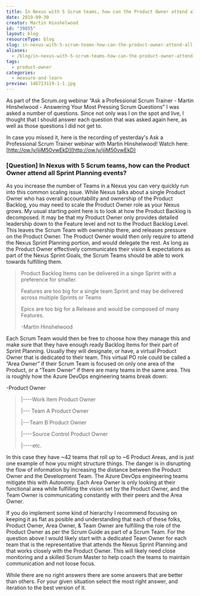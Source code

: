 ```yaml
---
title: In Nexus with 5 Scrum teams, how can the Product Owner attend all Sprint Planning events?
date: 2019-09-30
creator: Martin Hinshelwood
id: "39855"
layout: blog
resourceType: blog
slug: in-nexus-with-5-scrum-teams-how-can-the-product-owner-attend-all-sprint-planning-events
aliases:
  - /blog/in-nexus-with-5-scrum-teams-how-can-the-product-owner-attend-all-sprint-planning-events
tags:
  - product-owner
categories:
  - measure-and-learn
preview: 146713119-1-1.jpg
---
```


As part of the Scrum.org webinar “Ask a Professional Scrum Trainer - Martin Hinshelwood - Answering Your Most Pressing Scrum Questions” I was asked a number of questions. Since not only was I on the spot and live, I thought that I should answer each question that was asked again here, as well as those questions I did not get to.

In case you missed it, here is the recording of yesterday's Ask a Professional Scrum Trainer webinar with Martin Hinshelwood! Watch here: [http://ow.ly/ijiM50vwEkD](http://ow.ly/ijiM50vwEkD)

### \[Question\] In Nexus with 5 Scrum teams, how can the Product Owner attend all Sprint Planning events?

As you increase the number of Teams in a Nexus you can very quickly run into this common scaling issue. While Nexus talks about a single Product Owner who has overall accountability and ownership of the Product Backlog, you may need to scale the Product Owner role as your Nexus grows. My usual starting point here is to look at how the Product Backlog is decomposed. It may be that my Product Owner only provides detailed leadership down to the Feature level and not to the Product Backlog Level. This leaves the Scrum Team with ownership there, and releases pressure on the Product Owner. The Product Owner would then only require to attend the Nexus Sprint Planning portion, and would delegate the rest. As long as the Product Owner effectively communicates their vision & expectations as part of the Nexus Sprint Goals, the Scrum Teams should be able to work towards fulfilling them.

> Product Backlog Items can be delivered in a singe Sprint with a preference for smaller.
>
> Features are too big for a single team Sprint and may be delivered across multiple Sprints or Teams
>
> Epics are too big for a Release and would be composed of many Features.
>
> \-Martin Hinshelwood

Each Scrum Team would then be free to choose how they manage this and make sure that they have enough ready Backlog Items for their part of Sprint Planning. Usually they will designate, or have, a virtual Product Owner that is dedicated to their team. This virtual PO role could be called a “Area Owner” if their Scrum Team is focused on only one area of the Product, or a “Team Owner” if there are many teams in the same area. This is roughly how the Azure DevOps engineering teams break down:

\-Product Owner

> |----Work Item Product Owner
>
> |--- Team A Product Owner
>
> |---Team B Product Owner
>
> |----Source Control Product Owner
>
> |----etc.

In this case they have ~42 teams that roll up to ~6 Product Areas, and is just one example of how you might structure things. The danger is in disrupting the flow of information by increasing the distance between the Product Owner and the Development Team. The Azure DevOps engineering teams mitigate this with Autonomy. Each Area Owner is only looking at their functional area while fulfilling the vision set by the Product Owner, and the Team Owner is communicating constantly with their peers and the Area Owner.

If you do implement some kind of hierarchy I recommend focusing on keeping it as flat as posible and understanding that each of these folks, Product Owner, Area Owner, & Team Owner are fulfilling the role of the Product Owner as per the Scrum Guide as part of a Scrum Team. For the question above I would likely start with a dedicated Team Owner for each team that is the representative that attends the Nexus Sprint Planning and that works closely with the Product Owner. This will likely need close monitoring and a skilled Scrum Master to help coach the teams to maintain communication and not loose focus.

While there are no right answers there are some answers that are better than others. For your given situation select the most right answer, and iteration to the best version of it.

